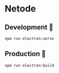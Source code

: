 # Netode

## Development 🔨

```
npm run electron:serve
```

## Production 🚀

```
npm run electron:build
```
